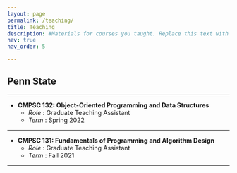 ```yaml
---
layout: page
permalink: /teaching/
title: Teaching
description: #Materials for courses you taught. Replace this text with your description.
nav: true
nav_order: 5

---
```


##  Penn State

---

- **CMPSC 132: Object-Oriented Programming and Data Structures**
    - *Role* : Graduate Teaching Assistant
    - *Term* : Spring 2022

---

- **CMPSC 131: Fundamentals of Programming and Algorithm Design**
    - *Role* : Graduate Teaching Assistant
    - *Term* : Fall 2021

---


<!--
For now, this page is assumed to be a static description of your courses. You can convert it to a collection similar to `_projects/` so that you can have a dedicated page for each course.

Organize your courses by years, topics, or universities, however you like!
-->
